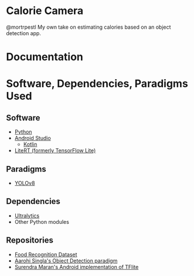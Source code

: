 # Calorie Camera
@mortrpestl
My own take on estimating calories based on an object detection app.

# Documentation


# Software, Dependencies, Paradigms Used
## Software
- [Python](https://www.python.org/)
- [Android Studio](https://developer.android.com/studio)
    - [Kotlin](https://kotlinlang.org/)
- [LiteRT (formerly TensorFlow Lite)](https://ai.google.dev/edge/litert)

## Paradigms
- [YOLOv8](https://github.com/ultralytics/yolov8)

## Dependencies
- [Ultralytics](https://github.com/ultralytics)
- Other Python modules
  
## Repositories
- [Food Recognition Dataset](https://universe.roboflow.com/food-1b74y/food-recognition-challenge/dataset/2/download)
- [Aarohi Singla's Object Detection paradigm](https://github.com/AarohiSingla/Object-Detection-Android-App)
- [Surendra Maran's Android implementation of TFlite](https://github.com/surendramaran/YOLOv8-TfLite-Object-Detector)


